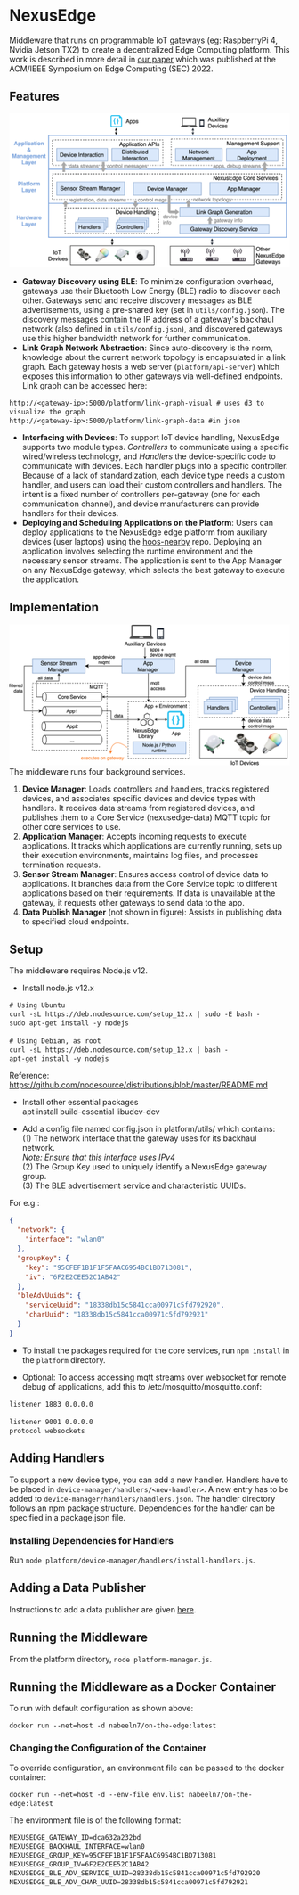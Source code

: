 # NexusEdge
Middleware that runs on programmable IoT gateways (eg: RaspberryPi 4, Nvidia Jetson TX2) to create a decentralized Edge 
Computing platform. This work is described in more detail in 
[our paper](https://ieeexplore.ieee.org/abstract/document/9996626/) which was published at the ACM/IEEE Symposium on Edge 
Computing (SEC) 2022.

## Features
![NexusEdge Design](docs/images/nexusedge-design.png)
- **Gateway Discovery using BLE**: To minimize configuration overhead, 
gateways use their Bluetooth Low Energy (BLE) radio to discover each other. 
Gateways send and receive discovery messages as
BLE advertisements, using a pre-shared key (set in `utils/config.json`). 
The discovery messages contain the IP address of a
gateway's backhaul network (also defined in `utils/config.json`), and discovered 
gateways use this higher bandwidth network for further communication.
- **Link Graph Network Abstraction**: Since auto-discovery is the norm, knowledge 
about the current network topology is encapsulated in a link graph.
Each gateway hosts a web server (`platform/api-server`) which
exposes this information to other gateways via well-defined endpoints.
Link graph can be accessed here: 
```
http://<gateway-ip>:5000/platform/link-graph-visual # uses d3 to visualize the graph
http://<gateway-ip>:5000/platform/link-graph-data #in json
```  
- **Interfacing with Devices**: To support IoT device handling, NexusEdge
 supports two module types. *Controllers* 
 to communicate using a specific wired/wireless
technology, and *Handlers* the device-specific code to communicate with
devices. Each handler plugs into a specific controller. Because of a lack
of standardization, each device type needs a custom handler, and users
can load their custom controllers and handlers. The intent is a fixed number of
controllers per-gateway (one for each communication channel), and device
manufacturers can provide handlers for their devices.
- **Deploying and Scheduling Applications on the Platform**: Users can deploy applications
to the NexusEdge edge platform from auxiliary devices (user laptops) using the 
[hoos-nearby](https://github.com/uva-linklab/hoos-nearby) repo.
Deploying an application involves selecting the runtime environment and the 
necessary sensor streams. The application is sent to the App Manager on any NexusEdge gateway,
which selects the best gateway to execute the application.

## Implementation
![NexusEdge Implementation](docs/images/nexusedge-implementation.png)
The middleware runs four background services.

1. **Device Manager**:  Loads controllers and handlers, tracks registered devices, and
associates specific devices and device types with handlers. It receives data
streams from registered devices, and publishes them to a Core Service (nexusedge-data)
MQTT topic for other core services to use.
2. **Application Manager**: Accepts incoming requests to execute
applications. It tracks which applications are currently running, sets up their
execution environments, maintains log files, and processes termination requests.
3. **Sensor Stream Manager**: Ensures access control of device
data to applications. It branches data from the Core Service topic to different
applications based on their requirements. If data is unavailable at the
gateway, it requests other gateways to send data to the app.
4. **Data Publish Manager** (not shown in figure): Assists in publishing data to 
specified cloud endpoints. 

## Setup
The middleware requires Node.js v12.
* Install node.js v12.x
```
# Using Ubuntu
curl -sL https://deb.nodesource.com/setup_12.x | sudo -E bash -
sudo apt-get install -y nodejs

# Using Debian, as root
curl -sL https://deb.nodesource.com/setup_12.x | bash -
apt-get install -y nodejs
```
Reference: https://github.com/nodesource/distributions/blob/master/README.md
* Install other essential packages  
    apt install build-essential libudev-dev

* Add a config file named config.json in platform/utils/ which contains:  
(1) The network interface that the gateway uses for its backhaul network.  
*Note: Ensure that this interface uses IPv4*  
(2) The Group Key used to uniquely identify a NexusEdge gateway group.  
(3) The BLE advertisement service and characteristic UUIDs.

For e.g.:
```json
{
  "network": {
    "interface": "wlan0"
  },
  "groupKey": {
    "key": "95CFEF1B1F1F5FAAC6954BC1BD713081",
    "iv": "6F2E2CEE52C1AB42"
  },
  "bleAdvUuids": {
    "serviceUuid": "18338db15c5841cca00971c5fd792920",
    "charUuid": "18338db15c5841cca00971c5fd792921"
  }
}
```

* To install the packages required for the core services, 
run `npm install` in the `platform` directory.

* Optional: To access accessing mqtt streams over websocket for remote debug of applications, 
add this to /etc/mosquitto/mosquitto.conf:
```
listener 1883 0.0.0.0 

listener 9001 0.0.0.0
protocol websockets
```

## Adding Handlers
To support a new device type, you can add a new handler. Handlers have to be placed in 
`device-manager/handlers/<new-handler>`. A new entry has to be added to 
`device-manager/handlers/handlers.json`. 
The handler directory follows an npm package structure. Dependencies for the handler 
can be specified in a package.json file.

### Installing Dependencies for Handlers
Run `node platform/device-manager/handlers/install-handlers.js`. 

## Adding a Data Publisher
Instructions to add a data publisher are given 
[here](https://github.com/uva-linklab/nexusedge/tree/master/platform/data-publish-manager/publishers). 

## Running the Middleware
From the platform directory, `node platform-manager.js`.

## Running the Middleware as a Docker Container
To run with default configuration as shown above:
```
docker run --net=host -d nabeeln7/on-the-edge:latest
```

### Changing the Configuration of the Container
To override configuration, an environment file can be passed to the docker container:
```
docker run --net=host -d --env-file env.list nabeeln7/on-the-edge:latest
```

The environment file is of the following format:
```
NEXUSEDGE_GATEWAY_ID=dca632a232bd
NEXUSEDGE_BACKHAUL_INTERFACE=wlan0
NEXUSEDGE_GROUP_KEY=95CFEF1B1F1F5FAAC6954BC1BD713081
NEXUSEDGE_GROUP_IV=6F2E2CEE52C1AB42
NEXUSEDGE_BLE_ADV_SERVICE_UUID=28338db15c5841cca00971c5fd792920
NEXUSEDGE_BLE_ADV_CHAR_UUID=28338db15c5841cca00971c5fd792921
```
